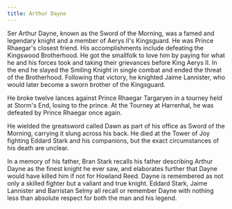 ```yaml
---
title: Arthur Dayne
---
```


Ser Arthur Dayne, known as the Sword of the Morning, was a famed and legendary knight and a member of Aerys II's Kingsguard. He was Prince Rhaegar's closest friend. His accomplishments include defeating the Kingswood Brotherhood. He got the smallfolk to love him by paying for what he and his forces took and taking their grievances before King Aerys II. In the end he slayed the Smiling Knight in single combat and ended the threat of the Brotherhood. Following that victory, he knighted Jaime Lannister, who would later become a sworn brother of the Kingsguard.

He broke twelve lances against Prince Rhaegar Targaryen in a tourney held at Storm's End, losing to the prince. At the Tourney at Harrenhal, he was defeated by Prince Rhaegar once again.

He wielded the greatsword called Dawn as part of his office as Sword of the Morning, carrying it slung across his back. He died at the Tower of Joy fighting Eddard Stark and his companions, but the exact circumstances of his death are unclear.

In a memory of his father, Bran Stark recalls his father describing Arthur Dayne as the finest knight he ever saw, and elaborates further that Dayne would have killed him if not for Howland Reed. Dayne is remembered as not only a skilled fighter but a valiant and true knight. Eddard Stark, Jaime Lannister and Barristan Selmy all recall or remember Dayne with nothing less than absolute respect for both the man and his legend. 


